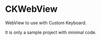 CKWebView
=========

WebView to use with Custom Keyboard.

It is only a sample project with minimal code.

